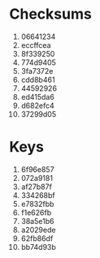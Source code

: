 # Checksums
 1. 06641234
 2. eccffcea
 3. 8f339250
 4. 774d9405
 5. 3fa7372e
 6. cdd8b461
 7. 44592926
 8. ed415da6
 9. d682efc4
10. 37299d05

# Keys
 1. 6f96e857
 2. 072a9181
 3. af27b87f
 4. 334268bf
 5. e7832fbb
 6. f1e626fb
 7. 38a5e1b6
 8. a2029ede
 9. 62fb86df
10. bb74d93b
